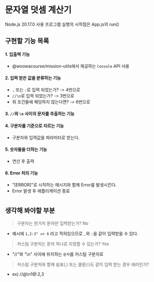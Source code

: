 # 문자열 덧셈 계산기

Node.js 20.17.0 사용
프로그램 실행의 시작점은 App.js의 run()

## 구현할 기능 목록

#### 1. 입출력 기능

- @woowacourse/mission-utils에서 제공하는 `Console` API 사용

#### 2. 입력 받은 값을 분류하는 기능

- `,` 또는 `:`로 입력 되었는가? -> 4번으로
- `//\n`로 입력 되었는가? -> 3번으로
- 위 조건들에 해당하지 않는다면? -> 6번으로

#### 3. `//`와 `\n` 사이의 문자를 추출하는 기능

#### 4. 구분자를 기준으로 자르는 기능

- 구분자와 입력값을 파라미터로 받는다.

#### 5. 숫자들을 더하는 기능

- 연산 후 출력

#### 6. Error 처리 기능

- "[ERROR]"로 시작하는 메시지와 함께 Error를 발생시킨다.
- Error 발생 후 애플리케이션 종료

#

## 생각해 봐야할 부분

> 구분자는 한가지 문자만 입력받는가? No

- 예시에 `1,2:3" => 6` 라고 적혀있으므로 `,`와 `:`을 같이 입력받을 수 있다.

> 커스텀 구분자는 문자 하나로 지정할 수 있는가? Yes

- "//"와 "\n" 사이에 위치하는 `문자`를 커스텀 구분자로

> 커스텀 구분자와 함께 쉼표(,) 또는 콜론(:)도 같이 입력 받는 경우 에러인가?

- ex) //@\n1@:2,3
